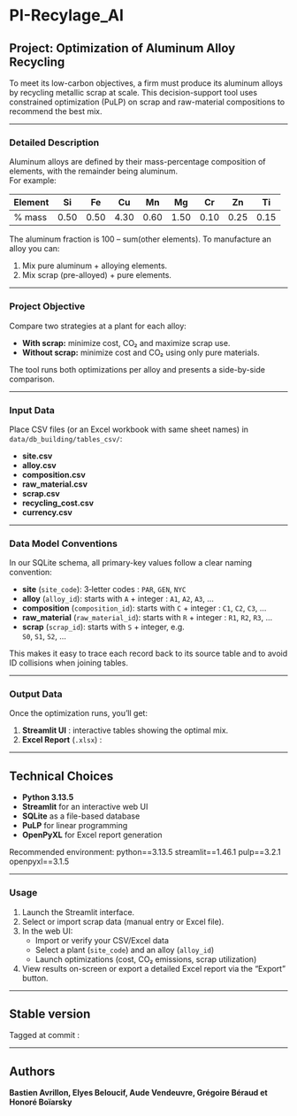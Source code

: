 # PI-Recylage_Al


## Project: Optimization of Aluminum Alloy Recycling

To meet its low-carbon objectives, a firm must produce its aluminum alloys by recycling metallic scrap at scale. This decision-support tool uses constrained optimization (PuLP) on scrap and raw-material compositions to recommend the best mix.

---

### Detailed Description

Aluminum alloys are defined by their mass-percentage composition of elements, with the remainder being aluminum.  
For example:

| Element | Si   | Fe   | Cu   | Mn   | Mg   | Cr   | Zn   | Ti   |
|---------|------|------|------|------|------|------|------|------|
| % mass  | 0.50 | 0.50 | 4.30 | 0.60 | 1.50 | 0.10 | 0.25 | 0.15 |

The aluminum fraction is 100 – sum(other elements). To manufacture an alloy you can:
1. Mix pure aluminum + alloying elements.  
2. Mix scrap (pre-alloyed) + pure elements.

---

### Project Objective

Compare two strategies at a plant for each alloy:
- **With scrap:** minimize cost, CO₂ and maximize scrap use.  
- **Without scrap:** minimize cost and CO₂ using only pure materials.

The tool runs both optimizations per alloy and presents a side-by-side comparison.

---

### Input Data

Place CSV files (or an Excel workbook with same sheet names) in  
`data/db_building/tables_csv/`:

- **site.csv**  
- **alloy.csv**  
- **composition.csv**  
- **raw_material.csv**  
- **scrap.csv**  
- **recycling_cost.csv**  
- **currency.csv**

---
### Data Model Conventions

In our SQLite schema, all primary-key values follow a clear naming convention:

- **site** (`site_code`): 3‐letter codes : 
  `PAR`, `GEN`, `NYC`  
- **alloy** (`alloy_id`): starts with `A` + integer :
  `A1`, `A2`, `A3`, …  
- **composition** (`composition_id`): starts with `C` + integer : 
  `C1`, `C2`, `C3`, …  
- **raw_material** (`raw_material_id`): starts with `R` + integer :
  `R1`, `R2`, `R3`, …  
- **scrap** (`scrap_id`): starts with `S` + integer, e.g.  
  `S0`, `S1`, `S2`, …

This makes it easy to trace each record back to its source table and to avoid ID collisions when joining tables.

---
### Output Data

Once the optimization runs, you’ll get:

1.  **Streamlit UI** : interactive tables showing the optimal mix.
2.  **Excel Report** (`.xlsx`) : 
---

## Technical Choices

- **Python 3.13.5**  
- **Streamlit** for an interactive web UI  
- **SQLite** as a file-based database  
- **PuLP** for linear programming  
- **OpenPyXL** for Excel report generation  

Recommended environment:
python==3.13.5
streamlit==1.46.1
pulp==3.2.1
openpyxl==3.1.5

---

### Usage

1. Launch the Streamlit interface.
2. Select or import scrap data (manual entry or Excel file).
3. In the web UI:  
   - Import or verify your CSV/Excel data  
   - Select a plant (`site_code`) and an alloy (`alloy_id`)  
   - Launch optimizations (cost, CO₂ emissions, scrap utilization)  
4. View results on-screen or export a detailed Excel report via the “Export” button.  

---

## Stable version
Tagged at commit : 

---

## Authors

**Bastien Avrillon, Elyes Beloucif, Aude Vendeuvre, Grégoire Béraud et Honoré Boïarsky**

